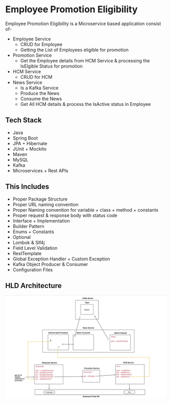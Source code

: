 # Employee Promotion Eligibility

Employee Promotion Eligibility is a Microservice based application consist of-

* Employee Service
  * CRUD for Employee
  * Getting the List of Employees eligible for promotion
* Promotion Service
  * Get the Employee details from HCM Service & processing the IsElgible Status for promotion
* HCM Service
  * CRUD for HCM
* News Service
  * Is a Kafka Service
  * Produce the News
  * Consume the News
  * Get All HCM details & process the IsActive status in Employee 

## Tech Stack

* Java
* Spring Boot
* JPA + Hibernate
* JUnit + Mockito
* Maven
* MySQL
* Kafka
* Microservices + Rest APIs

## This Includes

* Proper Package Structure
* Proper URL naming convention
* Proper Naming convention for variable + class + method + constants
* Proper request & response body with status code
* Interface + Implementation
* Builder Pattern
* Enums + Constants
* Optional
* Lombok & Slf4j
* Field Level Validation
* RestTemplate
* Global Exception Handler + Custom Exception
* Kafka Object Producer & Consumer
* Configuration Files

## HLD Architecture

![Architecture](HLD-Architecture.jpg)